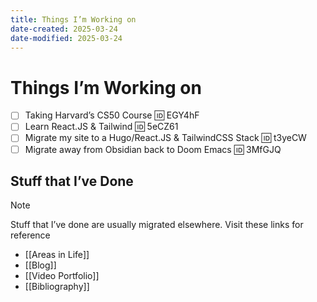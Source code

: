 ```yaml
---
title: Things I’m Working on
date-created: 2025-03-24
date-modified: 2025-03-24
---
```


# Things I’m Working on

- [ ] Taking Harvard’s CS50 Course 🆔 EGY4hF
- [ ] Learn React.JS & Tailwind 🆔 5eCZ61
- [ ] Migrate my site to a Hugo/React.JS & TailwindCSS Stack 🆔 t3yeCW
- [ ] Migrate away from Obsidian back to Doom Emacs 🆔 3MfGJQ

## Stuff that I’ve Done

> [!NOTE]
> Stuff that I’ve done are usually migrated elsewhere. Visit these links for reference
> - [[Areas in Life]]
> - [[Blog]]
> - [[Video Portfolio]]
> - [[Bibliography]]